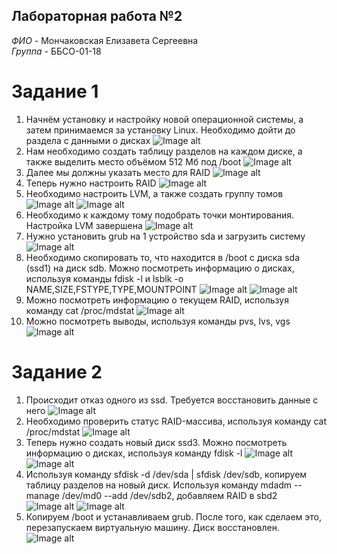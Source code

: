 ## Лабораторная работа №2  

*ФИО* - Мончаковская Елизавета Сергеевна  
*Группа* - ББСО-01-18  

# Задание 1
1. Начнём установку и настройку новой операционной системы, а затем принимаемся за установку Linux. Необходимо дойти до раздела с данными о дисках
![Image alt](https://github.com/lizalisa/OS/blob/master/laba2/screenshots/1.png)
2. Нам необходимо создать таблицу разделов на каждом диске, а также выделить место объёмом 512 Мб под /boot
![Image alt](https://github.com/lizalisa/OS/blob/master/laba2/screenshots/2.png)
3. Далее мы должны указать место для RAID
![Image alt](https://github.com/lizalisa/OS/blob/master/laba2/screenshots/3.png)
4. Теперь нужно настроить RAID
![Image alt](https://github.com/lizalisa/OS/blob/master/laba2/screenshots/3.png)
5. Необходимо настроить LVM, а также создать группу томов
![Image alt](https://github.com/lizalisa/OS/blob/master/laba2/screenshots/5.png)
![Image alt](https://github.com/lizalisa/OS/blob/master/laba2/screenshots/6.png)
6. Необходимо к каждому тому подобрать точки монтирования. Настройка LVM завершена
![Image alt](https://github.com/lizalisa/OS/blob/master/laba2/screenshots/7.png)
7. Нужно установить grub на 1 устройство sda и загрузить систему
![Image alt](https://github.com/lizalisa/OS/blob/master/laba2/screenshots/8.png)
8. Необходимо скопировать то, что находится в /boot с диска sda (ssd1) на диск sdb. Можно посмотреть информацию о дисках, используя команды
fdisk -l и lsblk -o NAME,SIZE,FSTYPE,TYPE,MOUNTPOINT
![Image alt](https://github.com/lizalisa/OS/blob/master/laba2/screenshots/9.png)
![Image alt](https://github.com/lizalisa/OS/blob/master/laba2/screenshots/10.png)
9. Можно посмотреть информацию о текущем RAID, используя команду cat /proc/mdstat
![Image alt](https://github.com/lizalisa/OS/blob/master/laba2/screenshots/11.png)
10. Можно посмотреть выводы, используя команды pvs, lvs, vgs
![Image alt](https://github.com/lizalisa/OS/blob/master/laba2/screenshots/12.png)
# Задание 2
1. Происходит отказ одного из ssd. Требуется восстановить данные с него
![Image alt](https://github.com/lizalisa/OS/blob/master/laba2/screenshots/13.png)
2. Необходимо проверить статус RAID-массива, используя команду cat /proc/mdstat
![Image alt](https://github.com/lizalisa/OS/blob/master/laba2/screenshots/14.png)
3. Теперь нужно создать новый диск ssd3. Можно посмотреть информацию о дисках, используя команду fdisk -l
![Image alt](https://github.com/lizalisa/OS/blob/master/laba2/screenshots/15.png)
![Image alt](https://github.com/lizalisa/OS/blob/master/laba2/screenshots/16.png)
4. Используя команду sfdisk -d /dev/sda | sfdisk /dev/sdb, копируем таблицу разделов на новый диск. Используя команду mdadm --manage /dev/md0 --add /dev/sdb2, добавляем RAID в sbd2
![Image alt](https://github.com/lizalisa/OS/blob/master/laba2/screenshots/17.png)
![Image alt](https://github.com/lizalisa/OS/blob/master/laba2/screenshots/18.png)
5. Копируем /boot и устанавливаем grub. После того, как сделаем это, перезапускаем виртуальную машину. Диск восстановлен.  
![Image alt](https://github.com/lizalisa/OS/blob/master/laba2/screenshots/19.png)
